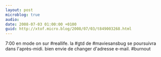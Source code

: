 ```yaml
---
layout: post
microblog: true
audio: 
date: 2008-07-03 01:00:00 +0100
guid: http://xtof.micro.blog/2008/07/03/t849003268.html
---
```

7:00 en mode on sur #reallife. la #gtd de #maviesansbug se poursuivra dans l'après-midi. bien envie de changer d'adresse e-mail. #burnout
